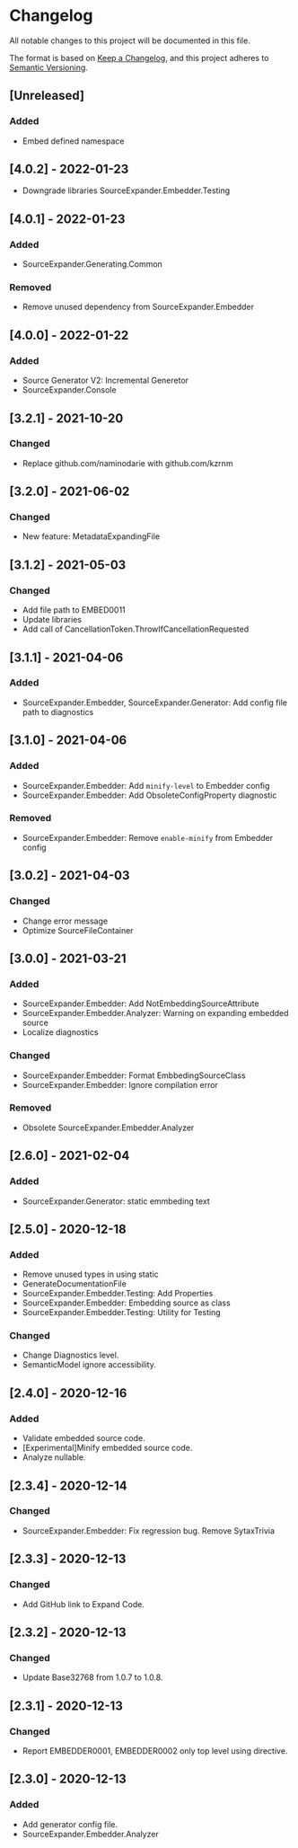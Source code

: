 # Changelog

All notable changes to this project will be documented in this file.

The format is based on [Keep a Changelog](https://keepachangelog.com/en/1.0.0/),
and this project adheres to [Semantic Versioning](https://semver.org/spec/v2.0.0.html).

## [Unreleased]
### Added
- Embed defined namespace

## [4.0.2] - 2022-01-23
- Downgrade libraries SourceExpander.Embedder.Testing

## [4.0.1] - 2022-01-23
### Added
- SourceExpander.Generating.Common
### Removed
- Remove unused dependency from SourceExpander.Embedder

## [4.0.0] - 2022-01-22
### Added
- Source Generator V2: Incremental Generetor
- SourceExpander.Console

## [3.2.1] - 2021-10-20
### Changed
- Replace github.com/naminodarie with github.com/kzrnm

## [3.2.0] - 2021-06-02
### Changed
- New feature: MetadataExpandingFile

## [3.1.2] - 2021-05-03
### Changed
- Add file path to EMBED0011
- Update libraries
- Add call of CancellationToken.ThrowIfCancellationRequested

## [3.1.1] - 2021-04-06
### Added
- SourceExpander.Embedder, SourceExpander.Generator: Add config file path to diagnostics

## [3.1.0] - 2021-04-06
### Added
- SourceExpander.Embedder: Add `minify-level` to Embedder config
- SourceExpander.Embedder: Add ObsoleteConfigProperty diagnostic
### Removed
- SourceExpander.Embedder: Remove `enable-minify` from Embedder config

## [3.0.2] - 2021-04-03
### Changed
- Change error message
- Optimize SourceFileContainer

## [3.0.0] - 2021-03-21
### Added
- SourceExpander.Embedder: Add NotEmbeddingSourceAttribute
- SourceExpander.Embedder.Analyzer: Warning on expanding embedded source
- Localize diagnostics
### Changed
- SourceExpander.Embedder: Format EmbbedingSourceClass
- SourceExpander.Embedder: Ignore compilation error
### Removed
- Obsolete SourceExpander.Embedder.Analyzer

## [2.6.0] - 2021-02-04
### Added

- SourceExpander.Generator: static emmbeding text

## [2.5.0] - 2020-12-18
### Added

- Remove unused types in using static
- GenerateDocumentationFile
- SourceExpander.Embedder.Testing: Add Properties
- SourceExpander.Embedder: Embedding source as class
- SourceExpander.Embedder.Testing: Utility for Testing

### Changed

- Change Diagnostics level.
- SemanticModel ignore accessibility.

## [2.4.0] - 2020-12-16
### Added

- Validate embedded source code.
- [Experimental]Minify embedded source code.
- Analyze nullable.

## [2.3.4] - 2020-12-14
### Changed
- SourceExpander.Embedder: Fix regression bug. Remove SytaxTrivia

## [2.3.3] - 2020-12-13
### Changed
- Add GitHub link to Expand Code.

## [2.3.2] - 2020-12-13
### Changed
- Update Base32768 from 1.0.7 to 1.0.8.

## [2.3.1] - 2020-12-13
### Changed
- Report EMBEDDER0001, EMBEDDER0002 only top level using directive.

## [2.3.0] - 2020-12-13
### Added

- Add generator config file.
- SourceExpander.Embedder.Analyzer
